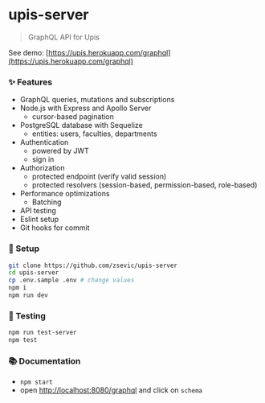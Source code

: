 # upis-server

> GraphQL API for Upis

See demo: [https://upis.herokuapp.com/graphql](https://upis.herokuapp.com/graphql)

### :sparkles: Features

- GraphQL queries, mutations and subscriptions
- Node.js with Express and Apollo Server
  - cursor-based pagination
- PostgreSQL database with Sequelize
  - entities: users, faculties, departments
- Authentication
  - powered by JWT
  - sign in
- Authorization
  - protected endpoint (verify valid session)
  - protected resolvers (session-based, permission-based, role-based)
- Performance optimizations
  - Batching
- API testing
- Eslint setup
- Git hooks for commit

### :wrench: Setup

```bash
git clone https://github.com/zsevic/upis-server
cd upis-server
cp .env.sample .env # change values
npm i
npm run dev
```

### :rotating_light: Testing

```bash
npm run test-server
npm test
```

### :books: Documentation

- `npm start`
- open [http://localhost:8080/graphql](http://localhost:8080/graphql) and click on `schema`
